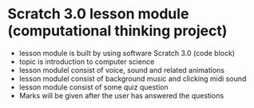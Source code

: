 # Scratch 3.0 lesson module (computational thinking project)

- lesson module is built by using software Scratch 3.0 (code block)
- topic is introduction to computer science
- lesson modulel consist of voice, sound and related animations
- lesson modulel consist of background music and clicking midi sound
- lesson module consist of some quiz question
- Marks will be given after the user has answered the questions

